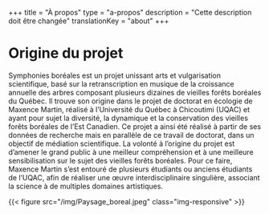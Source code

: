 +++
title = "À propos"
type = "a-propos"
description =  "Cette description doit être changée"
translationKey = "about"
+++

# Origine du projet

Symphonies boréales est un projet unissant arts et vulgarisation scientifique, basé sur la retranscription en musique de la croissance annuelle des arbres composant plusieurs dizaines de vieilles forêts boréales du Québec. Il trouve son origine dans le projet de doctorat en écologie de Maxence Martin, réalisé à l’Université du Québec à Chicoutimi (UQAC) et ayant pour sujet la diversité, la dynamique et la conservation des vieilles forêts boréales de l’Est Canadien. Ce projet a ainsi été réalisé à partir de ses données de recherche mais en parallèle de ce travail de doctorat, dans un objectif de médiation scientifique. La volonté à l’origine du projet est d’amener le grand public à une meilleur compréhension et à une meilleure sensibilisation sur le sujet des vieilles forêts boréales. Pour ce faire, Maxence Martin s’est entouré de plusieurs étudiants ou anciens étudiants de l’UQAC, afin de réaliser une œuvre interdisciplinaire singulière, associant la science à de multiples domaines artistiques. 


{{< figure src="/img/Paysage_boreal.jpeg" class="img-responsive" >}}


